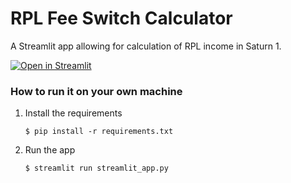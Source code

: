 # RPL Fee Switch Calculator

A Streamlit app allowing for calculation of RPL income in Saturn 1.

[![Open in Streamlit](https://static.streamlit.io/badges/streamlit_badge_black_white.svg)](https://rpl-fee-switch.streamlit.app/)

### How to run it on your own machine

1. Install the requirements

   ```
   $ pip install -r requirements.txt
   ```

2. Run the app

   ```
   $ streamlit run streamlit_app.py
   ```
